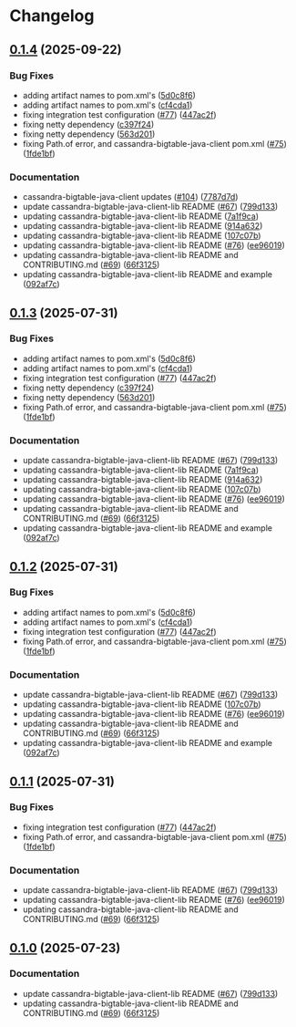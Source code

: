 # Changelog

## [0.1.4](https://github.com/GoogleCloudPlatform/cloud-bigtable-ecosystem/compare/v0.1.3...v0.1.4) (2025-09-22)


### Bug Fixes

* adding artifact names to pom.xml's ([5d0c8f6](https://github.com/GoogleCloudPlatform/cloud-bigtable-ecosystem/commit/5d0c8f63dd6cc519670631c2bf932986823e4ced))
* adding artifact names to pom.xml's ([cf4cda1](https://github.com/GoogleCloudPlatform/cloud-bigtable-ecosystem/commit/cf4cda1cb10c4d904af4ad8c87ca6bdfb49aca89))
* fixing integration test configuration ([#77](https://github.com/GoogleCloudPlatform/cloud-bigtable-ecosystem/issues/77)) ([447ac2f](https://github.com/GoogleCloudPlatform/cloud-bigtable-ecosystem/commit/447ac2f75d54311b8fb813f2abefac2832e73fe2))
* fixing netty dependency ([c397f24](https://github.com/GoogleCloudPlatform/cloud-bigtable-ecosystem/commit/c397f2438092fa4f278b2e7f73c095cc1878d3d6))
* fixing netty dependency ([563d201](https://github.com/GoogleCloudPlatform/cloud-bigtable-ecosystem/commit/563d2013794d1a2c092643dab042d2fed4d3ae4e))
* fixing Path.of error, and cassandra-bigtable-java-client pom.xml ([#75](https://github.com/GoogleCloudPlatform/cloud-bigtable-ecosystem/issues/75)) ([1fde1bf](https://github.com/GoogleCloudPlatform/cloud-bigtable-ecosystem/commit/1fde1bf9df051d1edbbf9f22d5a3378f0c50761d))


### Documentation

* cassandra-bigtable-java-client updates ([#104](https://github.com/GoogleCloudPlatform/cloud-bigtable-ecosystem/issues/104)) ([7787d7d](https://github.com/GoogleCloudPlatform/cloud-bigtable-ecosystem/commit/7787d7dbe9357911a4702888772ea8ee16d61c23))
* update cassandra-bigtable-java-client-lib README ([#67](https://github.com/GoogleCloudPlatform/cloud-bigtable-ecosystem/issues/67)) ([799d133](https://github.com/GoogleCloudPlatform/cloud-bigtable-ecosystem/commit/799d133420cbb38c84bec3dcb81d7e3640bd3cd6))
* updating cassandra-bigtable-java-client-lib README ([7a1f9ca](https://github.com/GoogleCloudPlatform/cloud-bigtable-ecosystem/commit/7a1f9cab233fd82c0b48280bdcf82129bab7e0da))
* updating cassandra-bigtable-java-client-lib README ([914a632](https://github.com/GoogleCloudPlatform/cloud-bigtable-ecosystem/commit/914a63299e5e1977f798bcbb24efff8ef0c730d4))
* updating cassandra-bigtable-java-client-lib README ([107c07b](https://github.com/GoogleCloudPlatform/cloud-bigtable-ecosystem/commit/107c07b9e86cf4e23005a91d62c3dfc20287f02d))
* updating cassandra-bigtable-java-client-lib README ([#76](https://github.com/GoogleCloudPlatform/cloud-bigtable-ecosystem/issues/76)) ([ee96019](https://github.com/GoogleCloudPlatform/cloud-bigtable-ecosystem/commit/ee96019d5ed193fd7f1300b97395c83a982bf22c))
* updating cassandra-bigtable-java-client-lib README and CONTRIBUTING.md ([#69](https://github.com/GoogleCloudPlatform/cloud-bigtable-ecosystem/issues/69)) ([66f3125](https://github.com/GoogleCloudPlatform/cloud-bigtable-ecosystem/commit/66f312525826d44fce78325879540267581a461c))
* updating cassandra-bigtable-java-client-lib README and example ([092af7c](https://github.com/GoogleCloudPlatform/cloud-bigtable-ecosystem/commit/092af7c720503e73901828c66a324a1f0b1629d7))

## [0.1.3](https://github.com/GoogleCloudPlatform/cloud-bigtable-ecosystem/compare/v0.1.2...v0.1.3) (2025-07-31)


### Bug Fixes

* adding artifact names to pom.xml's ([5d0c8f6](https://github.com/GoogleCloudPlatform/cloud-bigtable-ecosystem/commit/5d0c8f63dd6cc519670631c2bf932986823e4ced))
* adding artifact names to pom.xml's ([cf4cda1](https://github.com/GoogleCloudPlatform/cloud-bigtable-ecosystem/commit/cf4cda1cb10c4d904af4ad8c87ca6bdfb49aca89))
* fixing integration test configuration ([#77](https://github.com/GoogleCloudPlatform/cloud-bigtable-ecosystem/issues/77)) ([447ac2f](https://github.com/GoogleCloudPlatform/cloud-bigtable-ecosystem/commit/447ac2f75d54311b8fb813f2abefac2832e73fe2))
* fixing netty dependency ([c397f24](https://github.com/GoogleCloudPlatform/cloud-bigtable-ecosystem/commit/c397f2438092fa4f278b2e7f73c095cc1878d3d6))
* fixing netty dependency ([563d201](https://github.com/GoogleCloudPlatform/cloud-bigtable-ecosystem/commit/563d2013794d1a2c092643dab042d2fed4d3ae4e))
* fixing Path.of error, and cassandra-bigtable-java-client pom.xml ([#75](https://github.com/GoogleCloudPlatform/cloud-bigtable-ecosystem/issues/75)) ([1fde1bf](https://github.com/GoogleCloudPlatform/cloud-bigtable-ecosystem/commit/1fde1bf9df051d1edbbf9f22d5a3378f0c50761d))


### Documentation

* update cassandra-bigtable-java-client-lib README ([#67](https://github.com/GoogleCloudPlatform/cloud-bigtable-ecosystem/issues/67)) ([799d133](https://github.com/GoogleCloudPlatform/cloud-bigtable-ecosystem/commit/799d133420cbb38c84bec3dcb81d7e3640bd3cd6))
* updating cassandra-bigtable-java-client-lib README ([7a1f9ca](https://github.com/GoogleCloudPlatform/cloud-bigtable-ecosystem/commit/7a1f9cab233fd82c0b48280bdcf82129bab7e0da))
* updating cassandra-bigtable-java-client-lib README ([914a632](https://github.com/GoogleCloudPlatform/cloud-bigtable-ecosystem/commit/914a63299e5e1977f798bcbb24efff8ef0c730d4))
* updating cassandra-bigtable-java-client-lib README ([107c07b](https://github.com/GoogleCloudPlatform/cloud-bigtable-ecosystem/commit/107c07b9e86cf4e23005a91d62c3dfc20287f02d))
* updating cassandra-bigtable-java-client-lib README ([#76](https://github.com/GoogleCloudPlatform/cloud-bigtable-ecosystem/issues/76)) ([ee96019](https://github.com/GoogleCloudPlatform/cloud-bigtable-ecosystem/commit/ee96019d5ed193fd7f1300b97395c83a982bf22c))
* updating cassandra-bigtable-java-client-lib README and CONTRIBUTING.md ([#69](https://github.com/GoogleCloudPlatform/cloud-bigtable-ecosystem/issues/69)) ([66f3125](https://github.com/GoogleCloudPlatform/cloud-bigtable-ecosystem/commit/66f312525826d44fce78325879540267581a461c))
* updating cassandra-bigtable-java-client-lib README and example ([092af7c](https://github.com/GoogleCloudPlatform/cloud-bigtable-ecosystem/commit/092af7c720503e73901828c66a324a1f0b1629d7))

## [0.1.2](https://github.com/GoogleCloudPlatform/cloud-bigtable-ecosystem/compare/v0.1.1...v0.1.2) (2025-07-31)


### Bug Fixes

* adding artifact names to pom.xml's ([5d0c8f6](https://github.com/GoogleCloudPlatform/cloud-bigtable-ecosystem/commit/5d0c8f63dd6cc519670631c2bf932986823e4ced))
* adding artifact names to pom.xml's ([cf4cda1](https://github.com/GoogleCloudPlatform/cloud-bigtable-ecosystem/commit/cf4cda1cb10c4d904af4ad8c87ca6bdfb49aca89))
* fixing integration test configuration ([#77](https://github.com/GoogleCloudPlatform/cloud-bigtable-ecosystem/issues/77)) ([447ac2f](https://github.com/GoogleCloudPlatform/cloud-bigtable-ecosystem/commit/447ac2f75d54311b8fb813f2abefac2832e73fe2))
* fixing Path.of error, and cassandra-bigtable-java-client pom.xml ([#75](https://github.com/GoogleCloudPlatform/cloud-bigtable-ecosystem/issues/75)) ([1fde1bf](https://github.com/GoogleCloudPlatform/cloud-bigtable-ecosystem/commit/1fde1bf9df051d1edbbf9f22d5a3378f0c50761d))


### Documentation

* update cassandra-bigtable-java-client-lib README ([#67](https://github.com/GoogleCloudPlatform/cloud-bigtable-ecosystem/issues/67)) ([799d133](https://github.com/GoogleCloudPlatform/cloud-bigtable-ecosystem/commit/799d133420cbb38c84bec3dcb81d7e3640bd3cd6))
* updating cassandra-bigtable-java-client-lib README ([107c07b](https://github.com/GoogleCloudPlatform/cloud-bigtable-ecosystem/commit/107c07b9e86cf4e23005a91d62c3dfc20287f02d))
* updating cassandra-bigtable-java-client-lib README ([#76](https://github.com/GoogleCloudPlatform/cloud-bigtable-ecosystem/issues/76)) ([ee96019](https://github.com/GoogleCloudPlatform/cloud-bigtable-ecosystem/commit/ee96019d5ed193fd7f1300b97395c83a982bf22c))
* updating cassandra-bigtable-java-client-lib README and CONTRIBUTING.md ([#69](https://github.com/GoogleCloudPlatform/cloud-bigtable-ecosystem/issues/69)) ([66f3125](https://github.com/GoogleCloudPlatform/cloud-bigtable-ecosystem/commit/66f312525826d44fce78325879540267581a461c))
* updating cassandra-bigtable-java-client-lib README and example ([092af7c](https://github.com/GoogleCloudPlatform/cloud-bigtable-ecosystem/commit/092af7c720503e73901828c66a324a1f0b1629d7))

## [0.1.1](https://github.com/GoogleCloudPlatform/cloud-bigtable-ecosystem/compare/v0.1.0...v0.1.1) (2025-07-31)


### Bug Fixes

* fixing integration test configuration ([#77](https://github.com/GoogleCloudPlatform/cloud-bigtable-ecosystem/issues/77)) ([447ac2f](https://github.com/GoogleCloudPlatform/cloud-bigtable-ecosystem/commit/447ac2f75d54311b8fb813f2abefac2832e73fe2))
* fixing Path.of error, and cassandra-bigtable-java-client pom.xml ([#75](https://github.com/GoogleCloudPlatform/cloud-bigtable-ecosystem/issues/75)) ([1fde1bf](https://github.com/GoogleCloudPlatform/cloud-bigtable-ecosystem/commit/1fde1bf9df051d1edbbf9f22d5a3378f0c50761d))


### Documentation

* update cassandra-bigtable-java-client-lib README ([#67](https://github.com/GoogleCloudPlatform/cloud-bigtable-ecosystem/issues/67)) ([799d133](https://github.com/GoogleCloudPlatform/cloud-bigtable-ecosystem/commit/799d133420cbb38c84bec3dcb81d7e3640bd3cd6))
* updating cassandra-bigtable-java-client-lib README ([#76](https://github.com/GoogleCloudPlatform/cloud-bigtable-ecosystem/issues/76)) ([ee96019](https://github.com/GoogleCloudPlatform/cloud-bigtable-ecosystem/commit/ee96019d5ed193fd7f1300b97395c83a982bf22c))
* updating cassandra-bigtable-java-client-lib README and CONTRIBUTING.md ([#69](https://github.com/GoogleCloudPlatform/cloud-bigtable-ecosystem/issues/69)) ([66f3125](https://github.com/GoogleCloudPlatform/cloud-bigtable-ecosystem/commit/66f312525826d44fce78325879540267581a461c))

## [0.1.0](https://github.com/GoogleCloudPlatform/cloud-bigtable-ecosystem/compare/v0.1.0-SNAPSHOT...v0.1.0) (2025-07-23)


### Documentation

* update cassandra-bigtable-java-client-lib README ([#67](https://github.com/GoogleCloudPlatform/cloud-bigtable-ecosystem/issues/67)) ([799d133](https://github.com/GoogleCloudPlatform/cloud-bigtable-ecosystem/commit/799d133420cbb38c84bec3dcb81d7e3640bd3cd6))
* updating cassandra-bigtable-java-client-lib README and CONTRIBUTING.md ([#69](https://github.com/GoogleCloudPlatform/cloud-bigtable-ecosystem/issues/69)) ([66f3125](https://github.com/GoogleCloudPlatform/cloud-bigtable-ecosystem/commit/66f312525826d44fce78325879540267581a461c))
